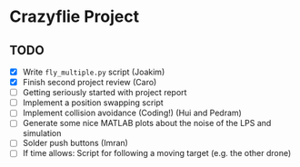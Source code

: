 # Crazyflie Project

## TODO


- [x] Write `fly_multiple.py` script (Joakim)
- [x] Finish second project review (Caro)
- [ ] Getting seriously started with project report
- [ ] Implement a position swapping script
- [ ] Implement collision avoidance (Coding!) (Hui and Pedram)
- [ ] Generate some nice MATLAB plots about the noise of the LPS and simulation
- [ ] Solder push buttons (Imran)
- [ ] If time allows: Script for following a moving target (e.g. the other drone)
